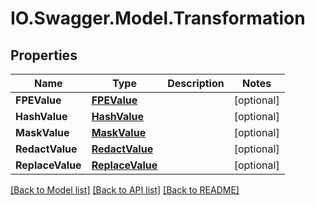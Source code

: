 # IO.Swagger.Model.Transformation
## Properties

Name | Type | Description | Notes
------------ | ------------- | ------------- | -------------
**FPEValue** | [**FPEValue**](FPEValue.md) |  | [optional] 
**HashValue** | [**HashValue**](HashValue.md) |  | [optional] 
**MaskValue** | [**MaskValue**](MaskValue.md) |  | [optional] 
**RedactValue** | [**RedactValue**](RedactValue.md) |  | [optional] 
**ReplaceValue** | [**ReplaceValue**](ReplaceValue.md) |  | [optional] 

[[Back to Model list]](../README.md#documentation-for-models) [[Back to API list]](../README.md#documentation-for-api-endpoints) [[Back to README]](../README.md)

